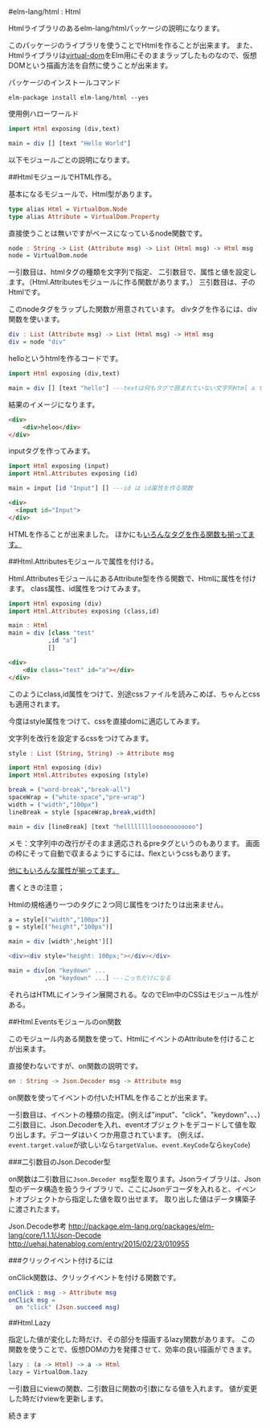 #elm-lang/html : Html

Htmlライブラリのあるelm-lang/htmlパッケージの説明になります。

このパッケージのライブラリを使うことでHtmlを作ることが出来ます。
また、Htmlライブラリは[virtual-dom](https://github.com/Matt-Esch/virtual-dom)をElm用にそのままラップしたものなので、仮想DOMという描画方法を自然に使うことが出来ます。


パッケージのインストールコマンド

```
elm-package install elm-lang/html --yes
```

使用例ハローワールド

```hs
import Html exposing (div,text)

main = div [] [text "Hello World"]
```

以下モジュールごとの説明になります。

##HtmlモジュールでHTML作る。

基本になるモジュールで、Html型があります。

```hs
type alias Html = VirtualDom.Node
type alias Attribute = VirtualDom.Property

```

直接使うことは無いですがベースになっているnode関数です。

```hs
node : String -> List (Attribute msg) -> List (Html msg) -> Html msg
node = VirtualDom.node
```

一引数目は、htmlタグの種類を文字列で指定、
二引数目で、属性と値を設定します。（Html.Attributesモジュールに作る関数があります。）
三引数目は、子のHtmlです。

このnodeタグをラップした関数が用意されています。
divタグを作るには、div関数を使います。

```hs
div : List (Attribute msg) -> List (Html msg) -> Html msg
div = node "div"
```

helloというhtmlを作るコードです。

```hs
import Html exposing (div,text)

main = div [] [text "hello"] ---textは何もタグで囲まれていない文字列Html a を作る

```

結果のイメージになります。

```html
<div>
    <div>heloo</div>
</div>
```

inputタグを作ってみます。

```hs
import Html exposing (input)
import Html.Attributes exposing (id)

main = input [id "Input"] [] ---id は id属性を作る関数
```

```html
<div>
  <input id="Input">
</div>
```

HTMLを作ることが出来ました。
ほかにも[いろんなタグを作る関数も揃ってます。](http://package.elm-lang.org/packages/evancz/elm-html/1.1.0/Html)




##Html.Attributesモジュールで属性を付ける。

Html.AttributesモジュールにあるAttribute型を作る関数で、Htmlに属性を付けます。
class属性、id属性をつけてみます。

```hs
import Html exposing (div)
import Html.Attributes exposing (class,id)

main : Html
main = div [class "test"  
           ,id "a"]
           []
```

```html
<div>
    <div class="test" id="a"></div>
</div>
```

このようにclass,id属性をつけて、別途cssファイルを読みこめば、ちゃんとcssも適用されます。

今度はstyle属性をつけて、cssを直接domに適応してみます。

文字列を改行を設定するcssをつけてみます。

```hs
style : List (String, String) -> Attribute msg
```

```hs
import Html exposing (div)
import Html.Attributes exposing (style)

break = ("word-break","break-all")
spaceWrap = ("white-space","pre-wrap")
width = ("width","100px")
lineBreak = style [spaceWrap,break,width]

main = div [lineBreak] [text "helllllllloooooooooooo"]

```

メモ：文字列中の改行がそのまま適応されるpreタグというのもあります。
画面の枠にそって自動で収まるようにするには、flexというcssもあります。

[他にもいろんな属性が揃ってます。](http://package.elm-lang.org/packages/evancz/elm-html/1.1.0/Html-Attributes)

書くときの注意；

Htmlの規格通り一つのタグに２つ同じ属性をつけたりは出来ません。

```hs
a = style[("width","100px")]
g = style[("height","100px")]

main = div [width',height'][]

<div><div style="height: 100px;"></div></div>

main = div[on "keydown" ...
          ,on "keydown" ...] ---こっちだけになる

```

それらはHTMLにインライン展開される。なのでElm中のCSSはモジュール性がある。



##Html.Eventsモジュールのon関数

このモジュール内ある関数を使って、HtmlにイベントのAttributeを付けることが出来ます。

直接使わないですが、on関数の説明です。

```hs
on : String -> Json.Decoder msg -> Attribute msg
```

on関数を使ってイベントの付いたHTMLを作ることが出来ます。

一引数目は、イベントの種類の指定。(例えば"input"、"click"、"keydown"、、、)
二引数目に、Json.Decoderを入れ、eventオブジェクトをデコードして値を取り出します。デコーダはいくつか用意されています。
(例えば、`event.target.value`が欲しいなら`targetValue`、`event.KeyCode`なら`keyCode`)

###二引数目のJson.Decoder型

on関数は二引数目に`Json.Decoder msg`型を取ります。Jsonライブラリは、Json型のデータ構造を扱うライブラリで、ここにJsonデコーダを入れると、イベントオブジェクトから指定した値を取り出せます。
取り出した値はデータ構築子に渡されたます。


Json.Decode参考
http://package.elm-lang.org/packages/elm-lang/core/1.1.1/Json-Decode
http://uehaj.hatenablog.com/entry/2015/02/23/010955


###クリックイベント付けるには

onClick関数は、クリックイベントを付ける関数です。

```elm
onClick : msg -> Attribute msg
onClick msg =
  on "click" (Json.succeed msg)
```

##Html.Lazy

指定した値が変化した時だけ、その部分を描画するlazy関数があります。
この関数を使うことで、仮想DOMの力を発揮させて、効率の良い描画ができます。

```hs
lazy : (a -> Html) -> a -> Html
lazy = VirtualDom.lazy
```

一引数目にviewの関数、二引数目に関数の引数になる値を入れます。
値が変更した時だけviewを更新します。


続きます
